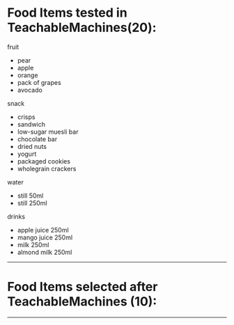 # Food Items tested in TeachableMachines(20):

fruit
- pear
- apple
- orange
- pack of grapes
- avocado

snack
- crisps
- sandwich
- low-sugar muesli bar
- chocolate bar
- dried nuts
- yogurt
- packaged cookies
- wholegrain crackers

water
- still 50ml
- still 250ml

drinks
- apple juice 250ml
- mango juice 250ml
- milk 250ml
- almond milk 250ml

---

# Food Items selected after TeachableMachines (10):



---

